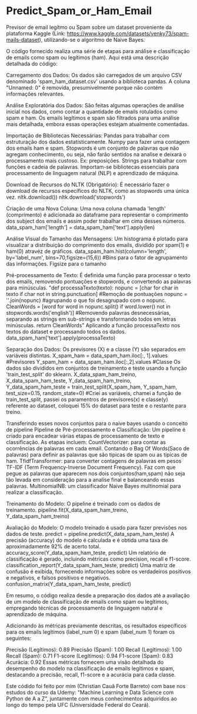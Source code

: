 # Predict_Spam_or_Ham_Email
Previsor de email legítmo ou Spam sobre um dataset proveniente da plataforma Kaggle (Link: https://www.kaggle.com/datasets/venky73/spam-mails-dataset), utilizando-se o algoritmo de Naive Bayes.

O código fornecido realiza uma série de etapas para análise e classificação de emails como spam ou legítimos (ham). Aqui está uma descrição detalhada do código:

Carregamento dos Dados:
Os dados são carregados de um arquivo CSV denominado 'spam_ham_dataset.csv' usando a biblioteca pandas.
A coluna "Unnamed: 0" é removida, presumivelmente porque não contém informações relevantes.

Análise Exploratória dos Dados:
São feitas algumas operações de análise inicial nos dados, como contar a quantidade de emails rotulados como spam e ham.
Os emails legítimos e spam são filtrados para uma análise mais detalhada, embora essas operações estejam atualmente comentadas.

Importação de Bibliotecas Necessárias:
Pandas para trabalhar com estruturação dos dados estatísticamente.
Numpy para fazer uma contagem dos emails ham e spam.
Stopwords é um conjunto de palavras que não agregam conhecimento, ou seja, não farão sentidos na analise e deixará o processamento mais custoso. Ex: preposições.
Strings para trabalhar com funções e cadeia de palavras.
Importam-se bibliotecas essenciais para processamento de linguagem natural (NLP) e aprendizado de máquina.

Download de Recursos do NLTK (Obrigatório):
É necessário fazer o download de recursos específicos do NLTK, como as stopwords uma única vez.
  nltk.download())
  nltk.download('stopwords')

Criação de uma Nova Coluna:
Uma nova coluna chamada 'length' (comprimento) é adicionada ao dataframe para representar o comprimento dos subject dos emails e assim poder trabalhar em cima desses números.
  data_spam_ham['length'] = data_spam_ham['text'].apply(len)

Análise Visual do Tamanho das Mensagens:
Um histograma é plotado para visualizar a distribuição do comprimento dos emails, dividido por spam(1) e ham(0) atravéz de gráficos.
  data_spam_ham.hist(column='length', by='label_num', bins=70,figsize=(15,6)) #Bins para o fator de agrupamento das informações. Figsize para o tamanho 

Pré-processamento de Texto:
É definida uma função para processar o texto dos emails, removendo pontuações e stopwords, e convertendo as palavras para minúsculas.
  "def processaTexto(texto):
    nopunc = [char for char in texto if char not in string.punctuation] #Remoção de pontuações
    nopunc = ''.join(nopunc) #agrupando o que foi desagrupado com o nopunc.
    CleanWords = [word for word in nopunc.split() if word.lower() not in stopwords.words('english')] #Removendo palavras desnecessárias, separando as strings em sub-strings e transformando todos em letras minúsculas.
    return CleanWords"
Aplicando a função processaTexto nos textos do dataset e processando todos os dados.
  data_spam_ham['text'].apply(processaTexto)

Separação dos Dados:
Os previsores (X) e a classe (Y) são separados em variáveis distintas.
  X_spam_ham = data_spam_ham.iloc[:, 1].values #Previsores
  Y_spam_ham = data_spam_ham.iloc[:,2].values #Classe
Os dados são divididos em conjuntos de treinamento e teste usando a função 'train_test_split' do sklearn.
  X_data_spam_ham_treino, X_data_spam_ham_teste, Y_data_spam_ham_treino, Y_data_spam_ham_teste = train_test_split(X_spam_ham, Y_spam_ham, test_size=0.15, random_state=0)
  #Criei as variáveis, chamei a função de train_test_split, passei os paramentros de previsores(x) e classe(y) referente ao dataset, coloquei 15% do dataset para teste e o restante para treino.

Transferindo esses novos conjuntos para o naive bayes usando o conceito de pipeline
Pipeline de Pré-processamento e Classificação:
Um pipeline é criado para encadear várias etapas de processamento de texto e classificação.
As etapas incluem:
  CountVectorizer: para contar as ocorrências de palavras em cada email. Contando o Bag Of Words(Saco de palavras) para definir as palavras que são tipicas de spam ou as típicas de ham.
  TfidfTransformer: para converter contagens de palavras em pesos TF-IDF (Term Frequency-Inverse Document Frequency). Faz com que pegue as palavras que aparecem nos dois conjuntos(ham,spam) não seja tão levada em consideração para a analise final e balanceando essas palavras.
  MultinomialNB: um classificador Naive Bayes multinomial para realizar a classificação.

Treinamento do Modelo:
O pipeline é treinado com os dados de treinamento.
  pipeline.fit(X_data_spam_ham_treino, Y_data_spam_ham_treino)

Avaliação do Modelo:
O modelo treinado é usado para fazer previsões nos dados de teste.
  predict = pipeline.predict(X_data_spam_ham_teste)
A precisão (accuracy) do modelo é calculada e é obtida uma taxa de aproximadamente 92% de acerto total.
  accuracy_score(Y_data_spam_ham_teste, predict)
Um relatório de classificação é gerado, incluindo métricas como precision, recall e f1-score.
  classification_report(Y_data_spam_ham_teste, predict)
Uma matriz de confusão é exibida, fornecendo informações sobre os verdadeiros positivos e negativos, e falsos positivos e negativos.
confusion_matrix(Y_data_spam_ham_teste, predict)

Em resumo, o código realiza desde a preparação dos dados até a avaliação de um modelo de classificação de emails como spam ou legítimos, empregando técnicas de processamento de linguagem natural e aprendizado de máquina.

Adicionando às métricas previamente descritas, os resultados específicos para os emails legítimos (label_num 0) e spam (label_num 1) foram os seguintes:

Precisão (Legítimos): 0.89
Precisão (Spam): 1.00
Recall (Legítimos): 1.00
Recall (Spam): 0.71
F1-score (Legítimos): 0.94
F1-score (Spam): 0.83
Acurácia: 0.92
Essas métricas fornecem uma visão detalhada do desempenho do modelo na classificação de emails legítimos e spam, destacando a precisão, recall, f1-score e a acurácia para cada classe.

Este códido foi feito por mim (Christian Cauã Forte Barreto) com base nos estudos do curso da Udemy: "Machine Learning e Data Science com Python de A a Z", juntamente com meus conhecimentos adquiridos ao longo do tempo pela UFC (Universidade Federal do Ceará).
